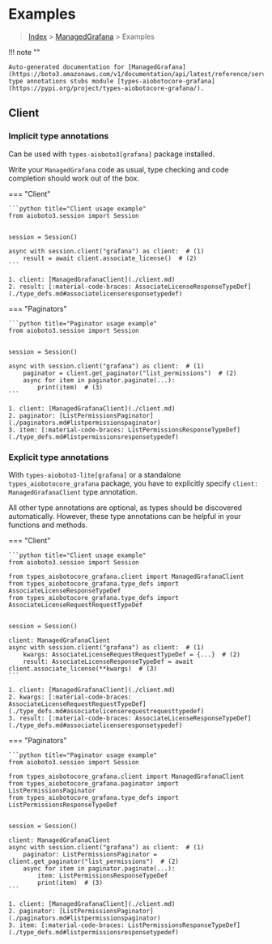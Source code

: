 # Examples

> [Index](../README.md) > [ManagedGrafana](./README.md) > Examples

!!! note ""

    Auto-generated documentation for [ManagedGrafana](https://boto3.amazonaws.com/v1/documentation/api/latest/reference/services/grafana.html#ManagedGrafana)
    type annotations stubs module [types-aiobotocore-grafana](https://pypi.org/project/types-aiobotocore-grafana/).

## Client

### Implicit type annotations

Can be used with `types-aioboto3[grafana]` package installed.

Write your `ManagedGrafana` code as usual,
type checking and code completion should work out of the box.



=== "Client"

    ```python title="Client usage example"
    from aioboto3.session import Session


    session = Session()

    async with session.client("grafana") as client:  # (1)
        result = await client.associate_license()  # (2)
    ```

    1. client: [ManagedGrafanaClient](./client.md)
    2. result: [:material-code-braces: AssociateLicenseResponseTypeDef](./type_defs.md#associatelicenseresponsetypedef) 



=== "Paginators"

    ```python title="Paginator usage example"
    from aioboto3.session import Session


    session = Session()

    async with session.client("grafana") as client:  # (1)
        paginator = client.get_paginator("list_permissions")  # (2)
        async for item in paginator.paginate(...):
            print(item)  # (3)
    ```

    1. client: [ManagedGrafanaClient](./client.md)
    2. paginator: [ListPermissionsPaginator](./paginators.md#listpermissionspaginator)
    3. item: [:material-code-braces: ListPermissionsResponseTypeDef](./type_defs.md#listpermissionsresponsetypedef) 




### Explicit type annotations

With `types-aioboto3-lite[grafana]`
or a standalone `types_aiobotocore_grafana` package, you have to explicitly specify
`client: ManagedGrafanaClient` type annotation.

All other type annotations are optional, as types should be discovered automatically.
However, these type annotations can be helpful in your functions and methods.


=== "Client"

    ```python title="Client usage example"
    from aioboto3.session import Session

    from types_aiobotocore_grafana.client import ManagedGrafanaClient
    from types_aiobotocore_grafana.type_defs import AssociateLicenseResponseTypeDef
    from types_aiobotocore_grafana.type_defs import AssociateLicenseRequestRequestTypeDef


    session = Session()

    client: ManagedGrafanaClient
    async with session.client("grafana") as client:  # (1)
        kwargs: AssociateLicenseRequestRequestTypeDef = {...}  # (2)
        result: AssociateLicenseResponseTypeDef = await client.associate_license(**kwargs)  # (3)
    ```

    1. client: [ManagedGrafanaClient](./client.md)
    2. kwargs: [:material-code-braces: AssociateLicenseRequestRequestTypeDef](./type_defs.md#associatelicenserequestrequesttypedef) 
    3. result: [:material-code-braces: AssociateLicenseResponseTypeDef](./type_defs.md#associatelicenseresponsetypedef) 



=== "Paginators"

    ```python title="Paginator usage example"
    from aioboto3.session import Session

    from types_aiobotocore_grafana.client import ManagedGrafanaClient
    from types_aiobotocore_grafana.paginator import ListPermissionsPaginator
    from types_aiobotocore_grafana.type_defs import ListPermissionsResponseTypeDef


    session = Session()

    client: ManagedGrafanaClient
    async with session.client("grafana") as client:  # (1)
        paginator: ListPermissionsPaginator = client.get_paginator("list_permissions")  # (2)
        async for item in paginator.paginate(...):
            item: ListPermissionsResponseTypeDef
            print(item)  # (3)
    ```

    1. client: [ManagedGrafanaClient](./client.md)
    2. paginator: [ListPermissionsPaginator](./paginators.md#listpermissionspaginator)
    3. item: [:material-code-braces: ListPermissionsResponseTypeDef](./type_defs.md#listpermissionsresponsetypedef) 




